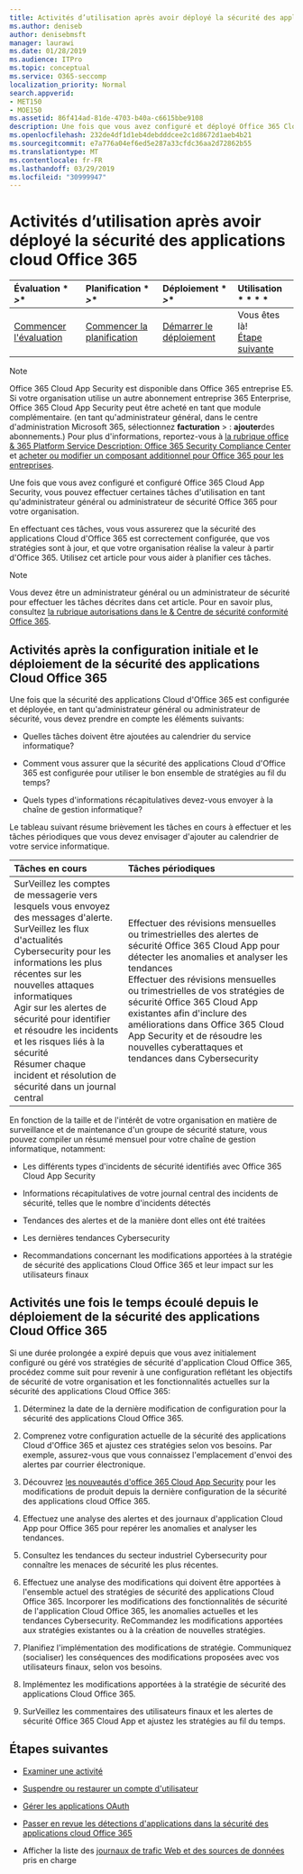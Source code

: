 ```yaml
---
title: Activités d’utilisation après avoir déployé la sécurité des applications cloud Office 365
ms.author: deniseb
author: denisebmsft
manager: laurawi
ms.date: 01/28/2019
ms.audience: ITPro
ms.topic: conceptual
ms.service: O365-seccomp
localization_priority: Normal
search.appverid:
- MET150
- MOE150
ms.assetid: 86f414ad-81de-4703-b40a-c6615bbe9108
description: Une fois que vous avez configuré et déployé Office 365 Cloud App Security, vous devez effectuer certaines tâches pour vous assurer que votre configuration est correcte et que vous êtes prêt à effectuer des révisions régulières.
ms.openlocfilehash: 232de4df1d1eb4debdddcee2c1d8672d1aeb4b21
ms.sourcegitcommit: e7a776a04ef6ed5e287a33cfdc36aa2d72862b55
ms.translationtype: MT
ms.contentlocale: fr-FR
ms.lasthandoff: 03/29/2019
ms.locfileid: "30999947"
---
```

# <a name="utilization-activities-after-rolling-out-office-365-cloud-app-security"></a>Activités d’utilisation après avoir déployé la sécurité des applications cloud Office 365
  
|Évaluation * *\>**|Planification * *\>**|Déploiement * *\>**|Utilisation * * * *|
|:-----|:-----|:-----|:-----|
|[Commencer l'évaluation](office-365-cas-overview.md) <br/> |[Commencer la planification](get-ready-for-office-365-cas.md) <br/> |[Démarrer le déploiement](turn-on-office-365-cas.md) <br/> |Vous êtes là!  <br/> [Étape suivante](review-office-365-cas-alerts.md) <br/> |
   
> [!NOTE]
> Office 365 Cloud App Security est disponible dans Office 365 entreprise E5. Si votre organisation utilise un autre abonnement entreprise 365 Enterprise, Office 365 Cloud App Security peut être acheté en tant que module complémentaire. (en tant qu'administrateur général, dans le centre d'administration Microsoft 365, sélectionnez **facturation** \> : **ajouter**des abonnements.) Pour plus d'informations, reportez-vous à [la rubrique office &amp; 365 Platform Service Description: Office 365 Security Compliance Center](https://docs.microsoft.com/office365/servicedescriptions/office-365-platform-service-description/office-365-securitycompliance-center) et [acheter ou modifier un composant additionnel pour Office 365 pour les entreprises](https://support.office.com/article/4e7b57d6-b93b-457d-aecd-0ea58bff07a6). 
  
Une fois que vous avez configuré et configuré Office 365 Cloud App Security, vous pouvez effectuer certaines tâches d'utilisation en tant qu'administrateur général ou administrateur de sécurité Office 365 pour votre organisation. 

En effectuant ces tâches, vous vous assurerez que la sécurité des applications Cloud d'Office 365 est correctement configurée, que vos stratégies sont à jour, et que votre organisation réalise la valeur à partir d'Office 365. Utilisez cet article pour vous aider à planifier ces tâches.
  
> [!NOTE]
> Vous devez être un administrateur général ou un administrateur de sécurité pour effectuer les tâches décrites dans cet article. Pour en savoir plus, consultez [la rubrique autorisations dans le &amp; Centre de sécurité conformité Office 365](permissions-in-the-security-and-compliance-center.md). 
    
## <a name="activities-after-the-initial-configuration-and-rollout-of-office-365-cloud-app-security"></a>Activités après la configuration initiale et le déploiement de la sécurité des applications Cloud Office 365

Une fois que la sécurité des applications Cloud d'Office 365 est configurée et déployée, en tant qu'administrateur général ou administrateur de sécurité, vous devez prendre en compte les éléments suivants:
  
- Quelles tâches doivent être ajoutées au calendrier du service informatique?
    
- Comment vous assurer que la sécurité des applications Cloud d'Office 365 est configurée pour utiliser le bon ensemble de stratégies au fil du temps?
    
- Quels types d'informations récapitulatives devez-vous envoyer à la chaîne de gestion informatique?
    
Le tableau suivant résume brièvement les tâches en cours à effectuer et les tâches périodiques que vous devez envisager d'ajouter au calendrier de votre service informatique.
  
|**Tâches en cours**|**Tâches périodiques**|
|:-----|:-----|
| SurVeillez les comptes de messagerie vers lesquels vous envoyez des messages d'alerte.  <br/>  SurVeillez les flux d'actualités Cybersecurity pour les informations les plus récentes sur les nouvelles attaques informatiques  <br/>  Agir sur les alertes de sécurité pour identifier et résoudre les incidents et les risques liés à la sécurité  <br/>  Résumer chaque incident et résolution de sécurité dans un journal central  <br/> | Effectuer des révisions mensuelles ou trimestrielles des alertes de sécurité Office 365 Cloud App pour détecter les anomalies et analyser les tendances  <br/>  Effectuer des révisions mensuelles ou trimestrielles de vos stratégies de sécurité Office 365 Cloud App existantes afin d'inclure des améliorations dans Office 365 Cloud App Security et de résoudre les nouvelles cyberattaques et tendances dans Cybersecurity  <br/> |
   
En fonction de la taille et de l'intérêt de votre organisation en matière de surveillance et de maintenance d'un groupe de sécurité stature, vous pouvez compiler un résumé mensuel pour votre chaîne de gestion informatique, notamment:
  
- Les différents types d'incidents de sécurité identifiés avec Office 365 Cloud App Security
    
- Informations récapitulatives de votre journal central des incidents de sécurité, telles que le nombre d'incidents détectés
    
- Tendances des alertes et de la manière dont elles ont été traitées
    
- Les dernières tendances Cybersecurity
    
- Recommandations concernant les modifications apportées à la stratégie de sécurité des applications Cloud Office 365 et leur impact sur les utilisateurs finaux
    
## <a name="activities-after-time-has-passed-since-rolling-out-office-365-cloud-app-security"></a>Activités une fois le temps écoulé depuis le déploiement de la sécurité des applications Cloud Office 365

Si une durée prolongée a expiré depuis que vous avez initialement configuré ou géré vos stratégies de sécurité d'application Cloud Office 365, procédez comme suit pour revenir à une configuration reflétant les objectifs de sécurité de votre organisation et les fonctionnalités actuelles sur la sécurité des applications Cloud Office 365:
  
1. Déterminez la date de la dernière modification de configuration pour la sécurité des applications Cloud Office 365.
    
2. Comprenez votre configuration actuelle de la sécurité des applications Cloud d'Office 365 et ajustez ces stratégies selon vos besoins. Par exemple, assurez-vous que vous connaissez l'emplacement d'envoi des alertes par courrier électronique.
    
3. Découvrez [les nouveautés d'office 365 Cloud App Security](new-in-office-365-cas.md) pour les modifications de produit depuis la dernière configuration de la sécurité des applications cloud Office 365. 
    
4. Effectuez une analyse des alertes et des journaux d'application Cloud App pour Office 365 pour repérer les anomalies et analyser les tendances.
    
5. Consultez les tendances du secteur industriel Cybersecurity pour connaître les menaces de sécurité les plus récentes.
    
6. Effectuez une analyse des modifications qui doivent être apportées à l'ensemble actuel des stratégies de sécurité des applications Cloud Office 365. Incorporer les modifications des fonctionnalités de sécurité de l'application Cloud Office 365, les anomalies actuelles et les tendances Cybersecurity. ReCommandez les modifications apportées aux stratégies existantes ou à la création de nouvelles stratégies.
    
7. Planifiez l'implémentation des modifications de stratégie. Communiquez (socialiser) les conséquences des modifications proposées avec vos utilisateurs finaux, selon vos besoins.
    
8. Implémentez les modifications apportées à la stratégie de sécurité des applications Cloud Office 365.
    
9. SurVeillez les commentaires des utilisateurs finaux et les alertes de sécurité Office 365 Cloud App et ajustez les stratégies au fil du temps.
    
## <a name="next-steps"></a>Étapes suivantes

- [Examiner une activité](investigate-an-activity-in-office-365-cas.md)
    
- [Suspendre ou restaurer un compte d'utilisateur](suspend-or-restore-an-account-in-ocas.md)
    
- [Gérer les applications OAuth](manage-app-permissions-in-ocas.md)
    
- [Passer en revue les détections d'applications dans la sécurité des applications cloud Office 365](review-app-discovery-findings-in-ocas.md)
    
- Afficher la liste des [journaux de trafic Web et des sources de données](web-traffic-logs-and-data-sources-for-ocas.md) pris en charge
    

